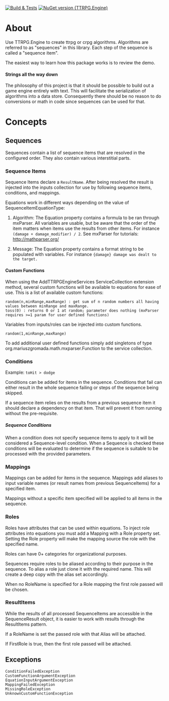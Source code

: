 ﻿[![Build & Tests](https://github.com/timjen3/ttrpg-engine/actions/workflows/dotnet.yml/badge.svg)](https://github.com/timjen3/ttrpg-engine/actions/workflows/dotnet.yml)
[![NuGet version (TTRPG.Engine)](https://img.shields.io/nuget/v/TTRPG.Engine.svg?style=flat)](https://www.nuget.org/packages/TTRPG.Engine/)
 
 # About

Use TTRPG.Engine to create ttrpg or crpg algorithms. Algorithms are referred to as "sequences" in this library. Each step of the sequence is called a "sequence item".

The easiest way to learn how this package works is to review the demo.

#### Strings all the way down

The philosophy of this project is that it should be possible to build out a game engine entirely with text. This will facilitate the serialization of algorithms into a data store. Consequently there should be no reason to do conversions or math in code since sequences can be used for that.

# Concepts

## Sequences

Sequences contain a list of sequence items that are resolved in the configured order. They also contain various interstitial parts.

### Sequence Items

Sequence Items declare a `ResultName`. After being resolved the result is injected into the inputs collection for use by following sequence items, conditions, and mappings.

Equations work in different ways depending on the value of SequenceItemEquationType:

1. Algorithm: The Equation property contains a formula to be ran through mxParser. All variables are usable, but be aware that the order of the item matters when items use the results from other items. For instance `(damage + damage_modifier) / 2`. See mxParser for tutorials: http://mathparser.org/

2. Message: The Equation property contains a format string to be populated with variables. For instance `{damage} damage was dealt to the target.`

#### Custom Functions

When using the AddTTRPGEngineServices ServiceCollection extension method, several custom functions will be available to equations for ease of use. This is a list of available custom functions:

    random(n,minRange,maxRange) : get sum of n random numbers all having values between minRange and maxRange.
    toss(0) : returns 0 or 1 at random; parameter does nothing (mxParser requires >=1 param for user defined functions)

Variables from inputs/roles can be injected into custom functions.

    random(1,minRange,maxRange)

To add additional user defined functions simply add singletons of type org.mariuszgromada.math.mxparser.Function to the service collection.

### Conditions 

Example: `toHit > dodge`

Conditions can be added for items in the sequence. Conditions that fail can either result in the whole sequence failing or steps of the sequence being skipped.

If a sequence item relies on the results from a previous sequence item it should declare a dependency on that item. That will prevent it from running without the pre-requisite.

##### Sequence Conditions

When a condition does not specify sequence items to apply to it will be considered a Sequence-level condition. When a Sequence is checked these conditions will be evaluated to determine if the sequence is suitable to be processed with the provided parameters.

### Mappings

Mappings can be added for items in the sequence. Mappings add aliases to input variable names (or result names from previous SequenceItems) for a specified item.

Mappings without a specific item specified will be applied to all items in the sequence.

### Roles

Roles have attributes that can be used within equations. To inject role attributes into equations you must add a Mapping with a Role property set. Setting the Role property will make the mapping source the role with the specified name.

Roles can have 0+ categories for organizational purposes.

Sequences require roles to be aliased according to their purpose in the sequence. To alias a role just clone it with the required name. This will create a deep copy with the alias set accordingly.

When no RoleName is specified for a Role mapping the first role passed will be chosen.

### ResultItems

While the results of all processed SequenceItems are accessible in the SequenceResult object, it is easier to work with results through the ResultItems pattern.

If a RoleName is set the passed role with that Alias will be attached.

If FirstRole is true, then the first role passed will be attached.

## Exceptions

    ConditionFailedException
    CustomFunctionArgumentException
    EquationInputArgumentException
    MappingFailedException
    MissingRoleException
    UnknownCustomFunctionException
